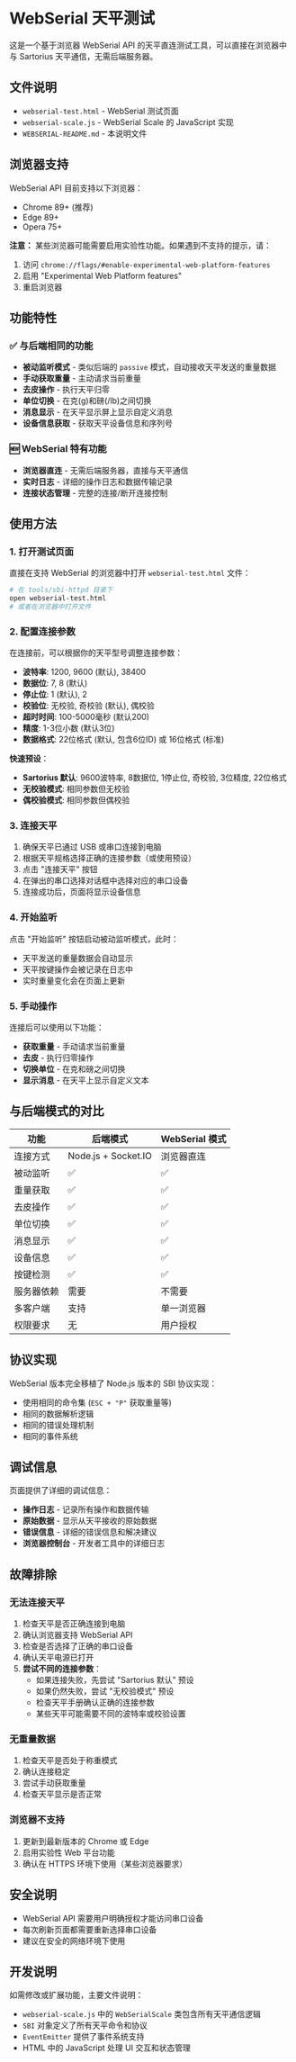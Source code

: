 # WebSerial 天平测试

这是一个基于浏览器 WebSerial API 的天平直连测试工具，可以直接在浏览器中与 Sartorius 天平通信，无需后端服务器。

## 文件说明

- `webserial-test.html` - WebSerial 测试页面
- `webserial-scale.js` - WebSerial Scale 的 JavaScript 实现
- `WEBSERIAL-README.md` - 本说明文件

## 浏览器支持

WebSerial API 目前支持以下浏览器：
- Chrome 89+ (推荐)
- Edge 89+
- Opera 75+

**注意：** 某些浏览器可能需要启用实验性功能。如果遇到不支持的提示，请：
1. 访问 `chrome://flags/#enable-experimental-web-platform-features`
2. 启用 "Experimental Web Platform features"
3. 重启浏览器

## 功能特性

### ✅ 与后端相同的功能
- **被动监听模式** - 类似后端的 `passive` 模式，自动接收天平发送的重量数据
- **手动获取重量** - 主动请求当前重量
- **去皮操作** - 执行天平归零
- **单位切换** - 在克(g)和磅(/lb)之间切换
- **消息显示** - 在天平显示屏上显示自定义消息
- **设备信息获取** - 获取天平设备信息和序列号

### 🆕 WebSerial 特有功能
- **浏览器直连** - 无需后端服务器，直接与天平通信
- **实时日志** - 详细的操作日志和数据传输记录
- **连接状态管理** - 完整的连接/断开连接控制

## 使用方法

### 1. 打开测试页面
直接在支持 WebSerial 的浏览器中打开 `webserial-test.html` 文件：
```bash
# 在 tools/sbi-httpd 目录下
open webserial-test.html
# 或者在浏览器中打开文件
```

### 2. 配置连接参数
在连接前，可以根据你的天平型号调整连接参数：
- **波特率**: 1200, 9600 (默认), 38400
- **数据位**: 7, 8 (默认)
- **停止位**: 1 (默认), 2
- **校验位**: 无校验, 奇校验 (默认), 偶校验
- **超时时间**: 100-5000毫秒 (默认200)
- **精度**: 1-3位小数 (默认3位)
- **数据格式**: 22位格式 (默认, 包含6位ID) 或 16位格式 (标准)

**快速预设**：
- **Sartorius 默认**: 9600波特率, 8数据位, 1停止位, 奇校验, 3位精度, 22位格式
- **无校验模式**: 相同参数但无校验
- **偶校验模式**: 相同参数但偶校验

### 3. 连接天平
1. 确保天平已通过 USB 或串口连接到电脑
2. 根据天平规格选择正确的连接参数（或使用预设）
3. 点击 "连接天平" 按钮
4. 在弹出的串口选择对话框中选择对应的串口设备
5. 连接成功后，页面将显示设备信息

### 4. 开始监听
点击 "开始监听" 按钮启动被动监听模式，此时：
- 天平发送的重量数据会自动显示
- 天平按键操作会被记录在日志中
- 实时重量变化会在页面上更新

### 5. 手动操作
连接后可以使用以下功能：
- **获取重量** - 手动请求当前重量
- **去皮** - 执行归零操作
- **切换单位** - 在克和磅之间切换
- **显示消息** - 在天平上显示自定义文本

## 与后端模式的对比

| 功能 | 后端模式 | WebSerial 模式 |
|------|----------|----------------|
| 连接方式 | Node.js + Socket.IO | 浏览器直连 |
| 被动监听 | ✅ | ✅ |
| 重量获取 | ✅ | ✅ |
| 去皮操作 | ✅ | ✅ |
| 单位切换 | ✅ | ✅ |
| 消息显示 | ✅ | ✅ |
| 设备信息 | ✅ | ✅ |
| 按键检测 | ✅ | ✅ |
| 服务器依赖 | 需要 | 不需要 |
| 多客户端 | 支持 | 单一浏览器 |
| 权限要求 | 无 | 用户授权 |

## 协议实现

WebSerial 版本完全移植了 Node.js 版本的 SBI 协议实现：
- 使用相同的命令集 (`ESC + "P"` 获取重量等)
- 相同的数据解析逻辑
- 相同的错误处理机制
- 相同的事件系统

## 调试信息

页面提供了详细的调试信息：
- **操作日志** - 记录所有操作和数据传输
- **原始数据** - 显示从天平接收的原始数据
- **错误信息** - 详细的错误信息和解决建议
- **浏览器控制台** - 开发者工具中的详细日志

## 故障排除

### 无法连接天平
1. 检查天平是否正确连接到电脑
2. 确认浏览器支持 WebSerial API
3. 检查是否选择了正确的串口设备
4. 确认天平电源已打开
5. **尝试不同的连接参数**：
   - 如果连接失败，先尝试 "Sartorius 默认" 预设
   - 如果仍然失败，尝试 "无校验模式" 预设
   - 检查天平手册确认正确的连接参数
   - 某些天平可能需要不同的波特率或校验设置

### 无重量数据
1. 检查天平是否处于称重模式
2. 确认连接稳定
3. 尝试手动获取重量
4. 检查天平显示是否正常

### 浏览器不支持
1. 更新到最新版本的 Chrome 或 Edge
2. 启用实验性 Web 平台功能
3. 确认在 HTTPS 环境下使用（某些浏览器要求）

## 安全说明

- WebSerial API 需要用户明确授权才能访问串口设备
- 每次刷新页面都需要重新选择串口设备
- 建议在安全的网络环境下使用

## 开发说明

如需修改或扩展功能，主要文件说明：
- `webserial-scale.js` 中的 `WebSerialScale` 类包含所有天平通信逻辑
- `SBI` 对象定义了所有天平命令和协议
- `EventEmitter` 提供了事件系统支持
- HTML 中的 JavaScript 处理 UI 交互和状态管理 